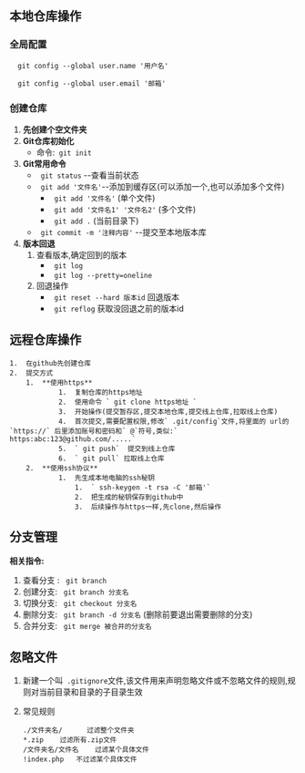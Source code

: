 ##  本地仓库操作

###  全局配置

`   git config --global user.name '用户名' `

`   git config --global user.email '邮箱' ` 

###  创建仓库

1. **先创建个空文件夹**
2. **Git仓库初始化**
   - 命令:` git init`
3. **Git常用命令**
   - ` git status` --查看当前状态
   - ` git add '文件名'`--添加到缓存区(可以添加一个,也可以添加多个文件)
     - ` git add '文件名'` (单个文件)
     - ` git add '文件名1' '文件名2'` (多个文件)
     - ` git add .` (当前目录下)
   - ` git commit -m '注释内容'` --提交至本地版本库
4. **版本回退**
   1. 查看版本,确定回到的版本
      - ` git log`
      - ` git log --pretty=oneline`
   2. 回退操作
      - ` git reset --hard 版本id`  回退版本
      - ` git reflog`  获取没回退之前的版本id

##  远程仓库操作

	1.  在github先创建仓库
 	2.  提交方式
       	1.  **使用https**
             	1.  复制仓库的https地址
             	2.  使用命令 ` git clone https地址 `
             	3.  开始操作(提交暂存区,提交本地仓库,提交线上仓库,拉取线上仓库)
             	4.  首次提交,需要配置权限,修改` .git/config`文件,将里面的 url的`https://` 后里添加账号和密码和` @`符号,类似:` https:abc:123@github.com/.....`
             	5.  ` git push`  提交到线上仓库
             	6.  ` git pull` 拉取线上仓库
       	2.  **使用ssh协议**
             	1.  先生成本地电脑的ssh秘钥
                   	1.  ` ssh-keygen -t rsa -C '邮箱'`
                   	2.  把生成的秘钥保存到github中
                   	3.  后续操作与https一样,先clone,然后操作

##  分支管理

**相关指令:** 

1. 查看分支 : ` git branch`
2. 创建分支: ` git branch 分支名`
3. 切换分支: ` git checkout 分支名`
4. 删除分支: ` git branch -d 分支名` (删除前要退出需要删除的分支)
5. 合并分支: ` git merge 被合并的分支名`

##  忽略文件

1. 新建一个叫` .gitignore`文件,该文件用来声明忽略文件或不忽略文件的规则,规则对当前目录和目录的子目录生效

2. 常见规则

   ```
   ./文件夹名/ 	 	过滤整个文件夹
   *.zip   	过滤所有.zip文件
   /文件夹名/文件名 	过滤某个具体文件
   !index.php 	不过滤某个具体文件
   ```

   